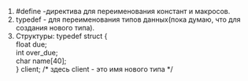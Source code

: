   
1. #define -директива для переименования констант и макросов.
2.  typedef - для переименования типов данных(пока думаю, что для создания нового типа).
3. Структуры:
	typedef struct {  
	float due;  
	int over_due;  
	char name[40];  
	} client; /* здесь client - это имя нового типа */  